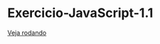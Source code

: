 # Exercicio-JavaScript-1.1
<a href="https://thomascsantos.github.io/Exercicio-JavaScript-1.1/Exercicio.html">Veja rodando</a>
